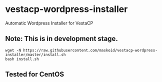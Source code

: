 # vestacp-wordpress-installer
Automatic Wordpress Installer for VestaCP


## Note: This is in development stage.

```shell
wget -N https://raw.githubusercontent.com/maskoid/vestacp-wordpress-installer/master/install.sh
bash install.sh
```

## Tested for CentOS 